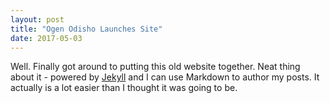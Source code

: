 ```yaml
---
layout: post
title: "Ogen Odisho Launches Site"
date: 2017-05-03
---
```


Well. Finally got around to putting this old website together. Neat thing about it - powered by [Jekyll](http://jekyllrb.com) and I can use Markdown to author my posts. It actually is a lot easier than I thought it was going to be.
